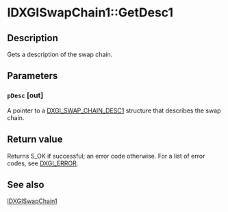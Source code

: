 # IDXGISwapChain1::GetDesc1

## Description

Gets a description of the swap chain.

## Parameters

### `pDesc` [out]

A pointer to a [DXGI_SWAP_CHAIN_DESC1](https://learn.microsoft.com/windows/desktop/api/dxgi1_2/ns-dxgi1_2-dxgi_swap_chain_desc1) structure that describes the swap chain.

## Return value

Returns S_OK if successful; an error code otherwise. For a list of error codes, see [DXGI_ERROR](https://learn.microsoft.com/windows/desktop/direct3ddxgi/dxgi-error).

## See also

[IDXGISwapChain1](https://learn.microsoft.com/windows/desktop/api/dxgi1_2/nn-dxgi1_2-idxgiswapchain1)